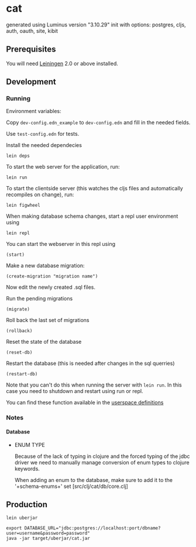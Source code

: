 # cat

generated using Luminus version "3.10.29"
init with options: postgres, cljs, auth, oauth, site, kibit


## Prerequisites

You will need [Leiningen][1] 2.0 or above installed.

[1]: https://github.com/technomancy/leiningen


## Development

### Running

Environment variables:

Copy `dev-config.edn_example` to `dev-config.edn` and fill in the needed fields.

Use `test-config.edn` for tests.

Install the needed dependecies

    lein deps

To start the web server for the application, run:

    lein run

To start the clientside server (this watches the cljs files and automatically recompiles on change), run:

    lein figwheel


When making database schema changes, start a repl user environment using
	
    lein repl

You can start the webserver in this repl using

    (start)

Make a new database migration:

    (create-migration "migration name")

Now edit the newly created .sql files.

Run the pending migrations

    (migrate)

Roll back the last set of migrations

    (rollback)

Reset the state of the database

    (reset-db)

Restart the database (this is needed after changes in the sql querries)

    (restart-db)

Note that you can't do this when running the server with `lein run`.
In this case you need to shutdown and restart using run or repl.

You can find these function available in the [userspace definitions][2]

### Notes
#### Database
* ENUM TYPE

    Because of the lack of typing in clojure and the forced typing of the jdbc driver
we need to manually manage conversion of enum types to clojure keywords.

    When adding an enum to the database, make sure to add it to the '+schema-enums+' set [src/clj/cat/db/core.clj]



## Production

	lein uberjar
	
	export DATABASE_URL="jdbc:postgres://localhost:port/dbname?user=username&password=password"
	java -jar target/uberjar/cat.jar


[2]: env/dev/clj/user.clj
